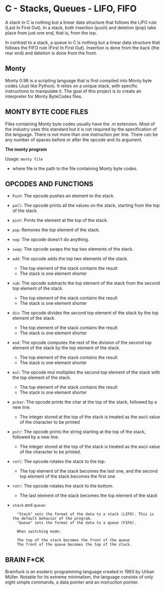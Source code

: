 # **C - Stacks, Queues - LIFO, FIFO**
A stack in C is nothing but a linear data structure that follows the LIFO rule (Last In First Out). In a stack, both insertion (push) and deletion (pop) take place from just one end, that is, from the top.

In contrast to a stack, a queue in C is nothing but a linear data structure that follows the FIFO rule (First In First Out). Insertion is done from the back (the rear end) and deletion is done from the front.
## Monty
Monty 0.98 is a scripting language that is first compiled into Monty byte codes (Just like Python). It relies on a unique stack, with specific instructions to manipulate it. The goal of this project is to create an interpreter for Monty ByteCodes files.

## MONTY BYTE CODE FILES

Files containing Monty byte codes usually have the _.m_ extension. Most of the industry uses this standard but it is not required by the specification of the language. There is not more than one instruction per line. There can be any number of spaces before or after the opcode and its argument.

**The monty program**

Usage: `monty file`

- where file is the path to the file containing Monty byte codes.

## OPCODES AND FUNCTIONS
- `Push`: The opcode pushes an element to the stack.
- `pall`: The opcode prints all the values on the stack, starting from the top of the stack.
- `pint`: Prints the element at the top of the stack.
- `pop`: Removes the top element of the stack.
- `nop`: The opcode doesn’t do anything.
- `swap`: The opcode swaps the top two elements of the stack.
- `add`: The opcode adds the top two elements of the stack.
    - The top element of the stack contains the result
    - The stack is one element shorter
- `sub`: The opcode subtracts the top element of the stack from the second top element of the stack.
    - The top element of the stack contains the result
    - The stack is one element shorter
- `div`: The opcode divides the second top element of the stack by the top element of the stack.
    - The top element of the stack contains the result
    - The stack is one element shorter
- `mod`: The opcode computes the rest of the division of the second top element of the stack by the top element of the stack.
    - The top element of the stack contains the result
    - The stack is one element shorter
- `mul`: The opcode mul multiplies the second top element of the stack with the top element of the stack.

    - The top element of the stack contains the result
    - The stack is one element shorter
- `pchar`: The opcode prints the char at the top of the stack, followed by a new line.
    - The integer stored at the top of the stack is treated as the ascii value of the character to be printed
- `pstr`: The opcode prints the string starting at the top of the stack, followed by a new line.
    - The integer stored at the top of the stack is treated as the ascii value of the character to be printed.
- `rotl`: The opcode rotates the stack to the top.
    - The top element of the stack becomes the last one, and the second top element of the stack becomes the first one
- `rotr`: The opcode rotates the stack to the bottom.
    - The last element of the stack becomes the top element of the stack
- `stack` and `queue`: 

        "Stack" sets the format of the data to a stack (LIFO). This is the default behavior of the program.
        "Queue" sets the format of the data to a queue (FIFO).

        When switching mode:

        The top of the stack becomes the front of the queue
        The front of the queue becomes the top of the stack.

## BRAIN F*CK
Brainfuck is an esoteric programming language created in 1993 by Urban Müller.
Notable for its extreme minimalism, the language consists of only eight simple commands, a data pointer and an instruction pointer.
